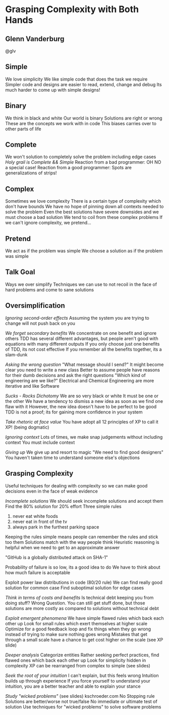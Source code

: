 # Grasping Complexity with Both Hands
## Glenn Vanderburg
@glv

## Simple
We love simplicity
We like simple code that does the task we require
Simpler code and designs are easier to read, extend, change and debug
Its much harder to come up with simple designs!

## Binary
We think in black and white
Our world is binary
Solutions are right or wrong
These are the concepts we work with in code
This biases carries over to other parts of life

## Complete
We won't solution to completely solve the problem including edge cases
*Holy grail is Complete && Simple*
Reaction from a bad programmer: OH NO a special case! 
Reaction from a good programmer: Spots are generalizations of strips!

## Complex
Sometimes we love complexity
There is a certain type of complexity which don't have bounds
We have no hope of pinning down all contexts needed to solve the problem
Even the best solutions have severe downsides and we must choose a bad solution
We tend to coil from these complex problems
If we can't ignore complexity, we pretend...

## Pretend
We act as if the problem was simple
We choose a solution as if the problem was simple

## Talk Goal
Ways we over simplify 
Techniques we can use to not recoil in the face of hard problems and come to sane solutions

## Oversimplification
*Ignoring second-order effects*
Assuming the system you are trying to change will not push back on you

*We forget secondary benefits*
We concentrate on one benefit and ignore others
TDD has several different advantages, but people aren't good with equations with many different outputs
If you only choose just one benefits of TDD, its not cost effective
If you remember all the benefits together, its a slam-dunk

*Asking the wrong question*
"What message should I send?"
It might become clear you need to write a new class
Better to assume people have reasons for their dumb decisions and ask the right questions
"Which kind of engineering are we like?"
Electrical and Chemical Engineering are more iterative and like Software

*Sucks - Rocks Dichotomy*
We are so very black or white
It must be one or the other
We have a tendency to dismiss a new idea as soon as we find one flaw with it
However, the new idea doesn't have to be perfect to be good
TDD is not a proof; its for gaining more confidence in your system

*Take rhetoric at face value*
You have adopt all 12 principles of XP to call it XP! (being dogmatic)

*Ignoring context*
Lots of times, we make snap judgements without including context
You must include context

*Giving up*
We give up and resort to magic
"We need to find good designers"
You haven't taken time to understand someone else's objections

## Grasping Complexity
Useful techniques for dealing with complexity so we can make good decisions even in the face of weak evidence

*Incomplete solutions*
We should seek incomplete solutions and accept them
Find the 80% solution for 20% effort
Three simple rules
  1. never eat white foods
  2. never eat in front of the tv
  3. always park in the furthest parking space

Keeping the rules simple means people can remember the rules and stick too them
Solutions match with the way people think
Heuristic reasoning is helpful when we need to get to an approximate answer

"GitHub is a globally distributed attack on SHA-1"

Probability of failure is so low, its a good idea to do
We have to think about how much failure is acceptable

Exploit power law distributions in code (80/20 rule)
We can find really good solution for common case
Find suboptimal solution for edge cases

*Think in terms of costs and benefits*
Is technical debt keeping you from doing stuff? Wrong Question.
You can still get stuff done, but those solutions are more costly as compared to solutions without technical debt

*Exploit emergent phenomena*
We have simple flawed rules which back each other up
Look for small rules which exert themselves at higher scale
Optimize for a good feedback loop and fix things when they go wrong instead of trying to make sure nothing goes wrong
Mistakes that get through a small scale have a chance to get cost higher on the scale (see XP slide)

*Deeper analysis*
Categorize entities
Rather seeking perfect practices, find flawed ones which back each other up
Look for simplicity hidden in complexity
XP can be rearranged from complex to simple (see slides)

*Seek the root of your intuition*
I can't explain, but this feels wrong
Intuition builds up through experience
If you force yourself to understand your intuition, you are a better teacher and able to explain your stance

*Study "wicked problems"*
(see slides)
kschroeder.com
No Stopping rule
Solutions are better/worse not true/false
No immediate or ultimate test of solution
Use techniques for "wicked problems" to solve software problems
















